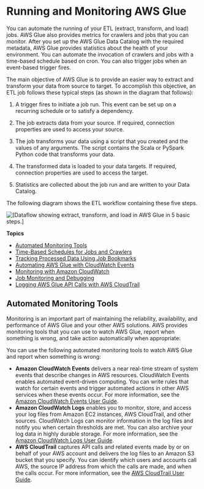 # Running and Monitoring AWS Glue<a name="monitor-glue"></a>

You can automate the running of your ETL \(extract, transform, and load\) jobs\. AWS Glue also provides metrics for crawlers and jobs that you can monitor\. After you set up the AWS Glue Data Catalog with the required metadata, AWS Glue provides statistics about the health of your environment\. You can automate the invocation of crawlers and jobs with a time\-based schedule based on cron\. You can also trigger jobs when an event\-based trigger fires\.

The main objective of AWS Glue is to provide an easier way to extract and transform your data from source to target\. To accomplish this objective, an ETL job follows these typical steps \(as shown in the diagram that follows\):

1. A trigger fires to initiate a job run\. This event can be set up on a recurring schedule or to satisfy a dependency\.

1. The job extracts data from your source\. If required, connection properties are used to access your source\.

1. The job transforms your data using a script that you created and the values of any arguments\. The script contains the Scala or PySpark Python code that transforms your data\.

1. The transformed data is loaded to your data targets\. If required, connection properties are used to access the target\.

1. Statistics are collected about the job run and are written to your Data Catalog\.

The following diagram shows the ETL workflow containing these five steps\.

![\[Dataflow showing extract, transform, and load in AWS Glue in 5 basic steps.\]](http://docs.aws.amazon.com/glue/latest/dg/images/MonitorJobRun-overview.png)

**Topics**
+ [Automated Monitoring Tools](#monitoring-automated_tools)
+ [Time\-Based Schedules for Jobs and Crawlers](monitor-data-warehouse-schedule.md)
+ [Tracking Processed Data Using Job Bookmarks](monitor-continuations.md)
+ [Automating AWS Glue with CloudWatch Events](automating-awsglue-with-cloudwatch-events.md)
+ [Monitoring with Amazon CloudWatch](monitor-cloudwatch.md)
+ [Job Monitoring and Debugging](monitor-profile-glue-job-cloudwatch-metrics.md)
+ [Logging AWS Glue API Calls with AWS CloudTrail](monitor-cloudtrail.md)

## Automated Monitoring Tools<a name="monitoring-automated_tools"></a>

Monitoring is an important part of maintaining the reliability, availability, and performance of AWS Glue and your other AWS solutions\. AWS provides monitoring tools that you can use to watch AWS Glue, report when something is wrong, and take action automatically when appropriate:

You can use the following automated monitoring tools to watch AWS Glue and report when something is wrong:
+ **Amazon CloudWatch Events** delivers a near real\-time stream of system events that describe changes in AWS resources\. CloudWatch Events enables automated event\-driven computing\. You can write rules that watch for certain events and trigger automated actions in other AWS services when these events occur\. For more information, see the [Amazon CloudWatch Events User Guide](https://docs.aws.amazon.com/AmazonCloudWatch/latest/events/)\.
+ **Amazon CloudWatch Logs** enables you to monitor, store, and access your log files from Amazon EC2 instances, AWS CloudTrail, and other sources\. CloudWatch Logs can monitor information in the log files and notify you when certain thresholds are met\. You can also archive your log data in highly durable storage\. For more information, see the [Amazon CloudWatch Logs User Guide](https://docs.aws.amazon.com/AmazonCloudWatch/latest/logs/)\.
+ **AWS CloudTrail** captures API calls and related events made by or on behalf of your AWS account and delivers the log files to an Amazon S3 bucket that you specify\. You can identify which users and accounts call AWS, the source IP address from which the calls are made, and when the calls occur\. For more information, see the [AWS CloudTrail User Guide](https://docs.aws.amazon.com/awscloudtrail/latest/userguide/)\.